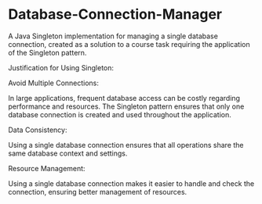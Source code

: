 # Database-Connection-Manager
A Java Singleton implementation for managing a single database connection, created as a solution to a course task requiring the application of the Singleton pattern.


Justification for Using Singleton:

Avoid Multiple Connections:

In large applications, frequent database access can be costly regarding performance and resources. The Singleton pattern ensures that only one database connection is created and used throughout the application.

Data Consistency:

Using a single database connection ensures that all operations share the same database context and settings.

Resource Management:

Using a single database connection makes it easier to handle and check the connection, ensuring better management of resources.

